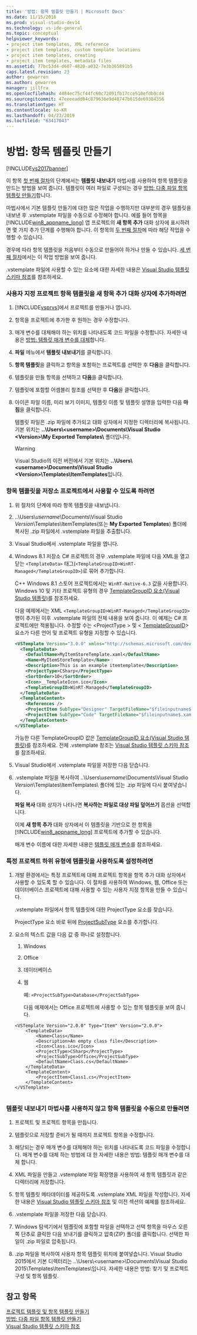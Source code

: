 ```yaml
---
title: '방법: 항목 템플릿 만들기 | Microsoft Docs'
ms.date: 11/15/2016
ms.prod: visual-studio-dev14
ms.technology: vs-ide-general
ms.topic: conceptual
helpviewer_keywords:
- project item templates, XML reference
- project item templates, custom template locations
- project item templates, creating
- project item templates, metadata files
ms.assetid: 77bc53d4-d607-4820-a032-7e3b365891b5
caps.latest.revision: 23
author: gewarren
ms.author: gewarren
manager: jillfra
ms.openlocfilehash: 4484ec75cf44fc60c72091fb17cce510efdb9cd4
ms.sourcegitcommit: 47eeeeadd84c879636e9d48747b615de69384356
ms.translationtype: HT
ms.contentlocale: ko-KR
ms.lasthandoff: 04/23/2019
ms.locfileid: "63417043"
---
```

# <a name="how-to-create-item-templates"></a>방법: 항목 템플릿 만들기
[!INCLUDE[vs2017banner](../includes/vs2017banner.md)]

이 항목 [첫 번째 절차](#to-add-a-custom-project-item-template-to-the-add-new-item-dialog-box)의 단계에서는 **템플릿 내보내기** 마법사를 사용하여 항목 템플릿을 만드는 방법을 보여 줍니다. 템플릿이 여러 파일로 구성되는 경우 [방법: 다중 파일 항목 템플릿 만들기](../ide/how-to-create-multi-file-item-templates.md)합니다.  
  
 마법사에서 기본 템플릿 만들기에 대한 많은 작업을 수행하지만 대부분의 경우 템플릿을 내보낸 후 .vstemplate 파일을 수동으로 수정해야 합니다. 예를 들어 항목을 [!INCLUDE[win8_appname_long](../includes/win8-appname-long-md.md)] 앱 프로젝트의 **새 항목 추가** 대화 상자에 표시하려면 몇 가지 추가 단계를 수행해야 합니다. 이 항목의 [두 번째 절차](#to-enable-the-item-template-to-be-used-in-a-store-project)에 따라 해당 작업을 수행할 수 있습니다.  
 
 경우에 따라 항목 템플릿을 처음부터 수동으로 만들어야 하거나 만들 수 있습니다. [세 번째 절차](#to-enable-templates-for-specific-project-sub-types)에서는 이 작업 방법을 보여 줍니다.  
  
 .vstemplate 파일에 사용할 수 있는 요소에 대한 자세한 내용은 [Visual Studio 템플릿 스키마 참조](../extensibility/visual-studio-template-schema-reference.md)를 참조하세요.  
  
### <a name="to-add-a-custom-project-item-template-to-the-add-new-item-dialog-box"></a>사용자 지정 프로젝트 항목 템플릿을 새 항목 추가 대화 상자에 추가하려면  
  
1. [!INCLUDE[vsprvs](../includes/vsprvs-md.md)]에서 프로젝트를 만들거나 엽니다.  
  
2. 항목을 프로젝트에 추가한 후 원하는 경우 수정합니다.  
  
3. 매개 변수를 대체해야 하는 위치를 나타내도록 코드 파일을 수정합니다. 자세한 내용은 [방법: 템플릿 매개 변수를 대체](../ide/how-to-substitute-parameters-in-a-template.md)합니다.  
  
4. **파일** 메뉴에서 **템플릿 내보내기**를 클릭합니다.  
  
5. **항목 템플릿**을 클릭하고 항목을 포함하는 프로젝트를 선택한 후 **다음**을 클릭합니다.  
  
6. 템플릿을 만들 항목을 선택하고 **다음**을 클릭합니다.  
  
7. 템플릿에 포함할 어셈블리 참조를 선택한 후 **다음**을 클릭합니다.  
  
8. 아이콘 파일 이름, 미리 보기 이미지, 템플릿 이름 및 템플릿 설명을 입력한 다음 **마침**을 클릭합니다.  
  
     템플릿 파일은 .zip 파일에 추가되고 대화 상자에서 지정한 디렉터리에 복사됩니다. 기본 위치는 **..\Users\\<username\>\Documents\Visual Studio \<Version>\My Exported Templates\\** 폴더입니다.  
  
    > [!WARNING]
    > Visual Studio의 이전 버전에서 기본 위치는 **..\Users\\<username\>\Documents\Visual Studio \<Version>\Templates\ItemTemplates**입니다.  
  
### <a name="to-enable-the-item-template-to-be-used-in-a-store-project"></a>항목 템플릿을 저장소 프로젝트에서 사용할 수 있도록 하려면  
  
1. 위 절차의 단계에 따라 항목 템플릿을 내보냅니다.  
  
2. ..\Users\\*username*\Documents\Visual Studio *Version*\Templates\ItemTemplates\(또는 **My Exported Templates**) 폴더에 복사된 .zip 파일에서 .vstemplate 파일을 추출합니다.  
  
3. Visual Studio에서 .vstemplate 파일을 엽니다.  
  
4. Windows 8.1 저장소 C# 프로젝트의 경우 .vstemplate 파일에 다음 XML을 열고 닫는 `<TemplateData>` 태그(`<TemplateGroupID>WinRT-Managed</TemplateGroupID>`)로 묶어 추가합니다.  
  
    C++ Windows 8.1 스토어 프로젝트에서는 `WinRT-Native-6.3` 값을 사용합니다. Windows 10 및 기타 프로젝트 유형의 경우 [TemplateGroupID 요소(Visual Studio 템플릿)](../extensibility/templategroupid-element-visual-studio-templates.md)를 참조하세요.  
  
    다음 예제에서는 XML `<TemplateGroupID>WinRT-Managed</TemplateGroupID>` 행이 추가된 이후 .vstemplate 파일의 전체 내용을 보여 줍니다. 이 예제는 C# 프로젝트에만 적용됩니다. 수정할 수는 \<ProjectType > 및 \< [TemplateGroupID](../extensibility/templategroupid-element-visual-studio-templates.md)> 요소가 다른 언어 및 프로젝트 유형을 지정할 수 있습니다.  
  
   ```xml  
   <VSTemplate Version="3.0.0" xmlns="http://schemas.microsoft.com/developer/vstemplate/2005" Type="Item">  
     <TemplateData>  
       <DefaultName>MyItemStoreTemplate.xaml</DefaultName>  
       <Name>MyItemStoreTemplate</Name>  
       <Description>This is an example itemtemplate</Description>  
       <ProjectType>CSharp</ProjectType>  
       <SortOrder>10</SortOrder>  
       <Icon>__TemplateIcon.ico</Icon>  
       <TemplateGroupID>WinRT-Managed</TemplateGroupID>  
     </TemplateData>  
     <TemplateContent>  
       <References />  
       <ProjectItem SubType="Designer" TargetFileName="$fileinputname$.xaml" ReplaceParameters="true">MyItemTemplate.xaml</ProjectItem>  
       <ProjectItem SubType="Code" TargetFileName="$fileinputname$.xaml.cs" ReplaceParameters="true">MyItemTemplate.xaml.cs</ProjectItem>  
     </TemplateContent>  
   </VSTemplate>  
   ```  
  
    가능한 다른 TemplateGroupID 값은 [TemplateGroupID 요소(Visual Studio 템플릿)](../extensibility/templategroupid-element-visual-studio-templates.md)를 참조하세요. 전체 .vstemplate 참조는 [Visual Studio 템플릿 스키마 참조](../extensibility/visual-studio-template-schema-reference.md)를 참조하세요.  
  
5. Visual Studio에서 .vstemplate 파일을 저장한 다음 닫습니다.  
  
6. .vstemplate 파일을 복사하여 ..\Users\\*username*\Documents\Visual Studio *Version*\Templates\ItemTemplates\ 폴더에 있는 .zip 파일에 다시 붙여넣습니다.  
  
    **파일 복사** 대화 상자가 나타나면 **복사하는 파일로 대상 파일 덮어쓰기** 옵션을 선택합니다.  
  
   이제 **새 항목 추가** 대화 상자에서 이 템플릿을 기반으로 한 항목을 [!INCLUDE[win8_appname_long](../includes/win8-appname-long-md.md)] 프로젝트에 추가할 수 있습니다.  
  
   매개 변수 이름에 대한 자세한 내용은 [템플릿 매개 변수](../ide/template-parameters.md)를 참조하세요.  
  
### <a name="to-enable-templates-for-specific-project-sub-types"></a>특정 프로젝트 하위 유형에 템플릿을 사용하도록 설정하려면  
  
1. 개발 환경에서는 특정 프로젝트에 대해 프로젝트 항목을 항목 추가 대화 상자에서 사용할 수 있도록 할 수 있습니다. 이 절차를 사용하여 Windows, 웹, Office 또는 데이터베이스 프로젝트에 대해 사용할 수 있는 사용자 지정 항목을 만들 수 있습니다.  
  
    .vstemplate 파일에서 항목 템플릿에 대한 ProjectType 요소를 찾습니다.  
  
    ProjectType 요소 바로 뒤에 [ProjectSubType](../extensibility/projectsubtype-element-visual-studio-templates.md) 요소를 추가합니다.  
  
2. 요소의 텍스트 값을 다음 값 중 하나로 설정합니다.  
  
   1. Windows  
  
   2. Office  
  
   3. 데이터베이스  
  
   4. 웹  
  
      예: `<ProjectSubType>Database</ProjectSubType>`  
  
      다음 예제에서는 Office 프로젝트에 사용할 수 있는 항목 템플릿을 보여 줍니다.  
  
   ```  
   <VSTemplate Version="2.0.0" Type="Item" Version="2.0.0">  
       <TemplateData>  
           <Name>Class</Name>  
           <Description>An empty class file</Description>  
           <Icon>Class.ico</Icon>  
           <ProjectType>CSharp</ProjectType>  
           <ProjectSubType>Office</ProjectSubType>  
           <DefaultName>Class.cs</DefaultName>  
       </TemplateData>  
       <TemplateContent>  
           <ProjectItem>Class1.cs</ProjectItem>  
       </TemplateContent>  
   </VSTemplate>  
  
   ```  
  
### <a name="to-manually-create-an-item-template-without-using-the-export-template-wizard"></a>템플릿 내보내기 마법사를 사용하지 않고 항목 템플릿을 수동으로 만들려면  
  
1. 프로젝트 및 프로젝트 항목을 만듭니다.  
  
2. 템플릿으로 저장할 준비가 될 때까지 프로젝트 항목을 수정합니다.  
  
3. 해당되는 경우 매개 변수를 대체해야 하는 위치를 나타내도록 코드 파일을 수정합니다. 매개 변수를 대체 하는 방법에 대 한 자세한 내용은 방법: 템플릿 매개 변수를 대체 합니다.  
  
4. XML 파일을 만들고 .vstemplate 파일 확장명을 사용하여 새 항목 템플릿과 같은 디렉터리에 저장합니다.  
  
5. 항목 템플릿 메타데이터를 제공하도록 .vstemplate XML 파일을 작성합니다. 자세한 내용은 [Visual Studio 템플릿 스키마 참조](../extensibility/visual-studio-template-schema-reference.md) 및 이전 섹션의 예제를 참조하세요.  
  
6. .vstemplate 파일을 저장한 다음 닫습니다.  
  
7. Windows 탐색기에서 템플릿에 포함할 파일을 선택하고 선택 항목을 마우스 오른쪽 단추로 클릭한 다음 보내기를 클릭하고 압축(ZIP) 폴더를 클릭합니다. 선택한 파일이 .zip 파일로 압축됩니다.  
  
8. .zip 파일을 복사하여 사용자 항목 템플릿 위치에 붙여넣습니다. Visual Studio 2015에서 기본 디렉터리는 ..\Users\\<username\>\Documents\Visual Studio 2015\Templates\ItemTemplates\\입니다. 자세한 내용은 방법: 찾기 및 프로젝트 구성 및 항목 템플릿.  
  
## <a name="see-also"></a>참고 항목  
 [프로젝트 템플릿 및 항목 템플릿 만들기](../ide/creating-project-and-item-templates.md)   
 [방법: 다중 파일 항목 템플릿 만들기](../ide/how-to-create-multi-file-item-templates.md)   
 [Visual Studio 템플릿 스키마 참조](../extensibility/visual-studio-template-schema-reference.md)

